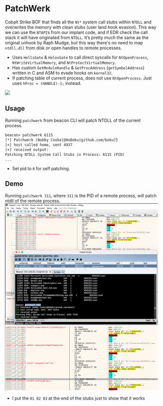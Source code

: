 # PatchWerk
Cobalt Strike BOF that finds all the `Nt*` system call stubs within `NTDLL` and overwrites the memory with clean stubs (user land hook evasion). This way we can use the `NTAPI`s from our implant code, and if EDR check the call stack it will have originated from `NTDLL`. It’s pretty much the same as the original unhook by Raph Mudge, but this way there's no need to map `ntdll.dll` from disk or open handles to remote processes.
+ Uses `HellsGate` & `HalosGate` to call direct syscalls for `NtOpenProcess`, `NtWriteVirtualMemory`, and `NtProtectVirtualMemory`.
+ Has custom `GetModuleHandle` & `GetProcAddress` (`getSymbolAddress`) written in C and ASM to evade hooks on `kernel32`.
+ If patching table of current process, does not use `NtOpenProcess`. Just uses `hProc = (HANDLE)-1;` instead.

![](patchwerk.jpg)

## Usage
Running `patchwerk` from beacon CLI will patch NTDLL of the current process.
```
beacon> patchwerk 6115
[*] Patchwerk (Bobby Cooke|@0xBoku|github.com/boku7}
[+] host called home, sent 4937
[+] received output:
Patching NTDLL System Call Stubs in Process: 6115 (PID)
...
```
- Set pid to `0` for self patching.


## Demo
Running `patchwerk 311`, where `311` is the PID of a remote process, will patch ntdll of the remote process.
![](patchwerk2.png)
![](patchwerkPoc1.png)
+ I put the `01 02 03` at the end of the stubs just to show that it works
